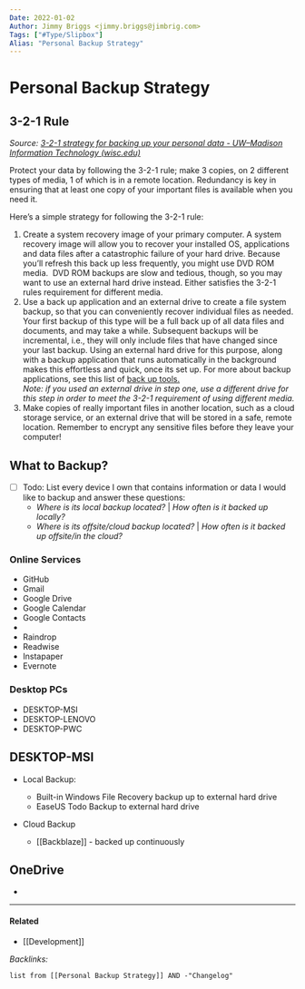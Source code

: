 ```yaml
---
Date: 2022-01-02
Author: Jimmy Briggs <jimmy.briggs@jimbrig.com>
Tags: ["#Type/Slipbox"]
Alias: "Personal Backup Strategy"
---
```


# Personal Backup Strategy

## 3-2-1 Rule

*Source: [3-2-1 strategy for backing up your personal data - UW–⁠Madison Information Technology (wisc.edu)](https://it.wisc.edu/news/3-2-1-backup-strategy/)*

Protect your data by following the 3-2-1 rule; make 3 copies, on 2 different types of media, 1 of which is in a remote location. Redundancy is key in ensuring that at least one copy of your important files is available when you need it. 

Here’s a simple strategy for following the 3-2-1 rule:

1.  Create a system recovery image of your primary computer. A system recovery image will allow you to recover your installed OS, applications and data files after a catastrophic failure of your hard drive. Because you’ll refresh this back up less frequently, you might use DVD ROM media.  DVD ROM backups are slow and tedious, though, so you may want to use an external hard drive instead. Either satisfies the 3-2-1 rules requirement for different media.
2.  Use a back up application and an external drive to create a file system backup, so that you can conveniently recover individual files as needed. Your first backup of this type will be a full back up of all data files and documents, and may take a while. Subsequent backups will be incremental, i.e., they will only include files that have changed since your last backup. Using an external hard drive for this purpose, along with a backup application that runs automatically in the background makes this effortless and quick, once its set up. For more about backup applications, see this list of [back up tools.](https://kb.wisc.edu/page.php?id=20504)  
    _Note: if you used an external drive in step one, use a different drive for this step in order to meet the 3-2-1 requirement of using different media._
3.  Make copies of really important files in another location, such as a cloud storage service, or an external drive that will be stored in a safe, remote location. Remember to encrypt any sensitive files before they leave your computer!

## What to Backup?

- [ ] Todo: List every device I own that contains information or data I would like to backup and answer these questions:
	- *Where is its local backup located?* | *How often is it backed up locally?*
	- *Where is its offsite/cloud backup located?* | *How often is it backed up offsite/in the cloud?*


### Online Services

- GitHub
- Gmail
- Google Drive
- Google Calendar
- Google Contacts
- 
- Raindrop
- Readwise
- Instapaper
- Evernote

### Desktop PCs

- DESKTOP-MSI
- DESKTOP-LENOVO
- DESKTOP-PWC

## DESKTOP-MSI

- Local Backup:
	- Built-in Windows File Recovery backup up to external hard drive
	- EaseUS Todo Backup to external hard drive

- Cloud Backup
	- [[Backblaze]] - backed up continuously


## OneDrive

- 

***

#### Related

- [[Development]]

*Backlinks:*

```dataview
list from [[Personal Backup Strategy]] AND -"Changelog"
```